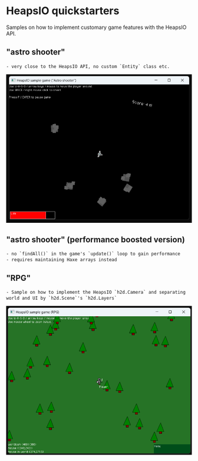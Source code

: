 # HeapsIO quickstarters

Samples on how to implement customary game features with the HeapsIO API.

## "astro shooter"

    - very close to the HeapsIO API, no custom `Entity` class etc.

![preview image](https://github.com/marcelEuchnerMartinez/heapsquickstarters/blob/main/h2d_tut_astro/preview.png?raw=true)

## "astro shooter" (performance boosted version)

    - no `findAll()` in the game's `update()` loop to gain performance
    - requires maintaining Haxe arrays instead


## "RPG"

    - Sample on how to implement the HeapsIO `h2d.Camera` and separating world and UI by `h2d.Scene`'s `h2d.Layers`
  
![preview image](https://github.com/marcelEuchnerMartinez/heapsquickstarters/blob/main/h2d_tut_rpg/preview.png?raw=true)
